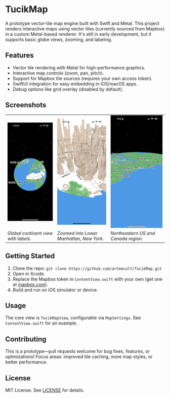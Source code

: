 # TucikMap

A prototype vector-tile map engine built with Swift and Metal. This project renders interactive maps using vector tiles (currently sourced from Mapbox) in a custom Metal-based renderer. It's still in early development, but it supports basic globe views, zooming, and labeling.

## Features
- Vector tile rendering with Metal for high-performance graphics.
- Interactive map controls (zoom, pan, pitch).
- Support for Mapbox tile sources (requires your own access token).
- SwiftUI integration for easy embedding in iOS/macOS apps.
- Debug options like grid overlay (disabled by default).

## Screenshots

| | | |
|-|-|-|
| <img src="https://raw.githubusercontent.com/artemcolt/TucikMap/refs/heads/main/Screenshots/IMG_2615.PNG" alt="Global View" width="100%"> | <img src="https://raw.githubusercontent.com/artemcolt/TucikMap/refs/heads/main/Screenshots/IMG_2617.PNG" alt="City Zoom" width="100%"> | <img src="https://raw.githubusercontent.com/artemcolt/TucikMap/refs/heads/main/Screenshots/IMG_2616.PNG" alt="Regional View" width="100%"> |
| *Global continent view with labels.* | *Zoomed into Lower Manhattan, New York.* | *Northeastern US and Canada region.* |

## Getting Started
1. Clone the repo: `git clone https://github.com/artemcolt/TucikMap.git`
2. Open in Xcode.
3. Replace the Mapbox token in `ContentView.swift` with your own (get one at [mapbox.com](https://mapbox.com)).
4. Build and run on iOS simulator or device.

## Usage
The core view is `TucikMapView`, configurable via `MapSettings`. See `ContentView.swift` for an example.

## Contributing
This is a prototype—pull requests welcome for bug fixes, features, or optimizations! Focus areas: improved tile caching, more map styles, or better performance.

## License
MIT License. See [LICENSE](https://github.com/artemcolt/TucikMap/blob/main/LICENSE.md) for details.
